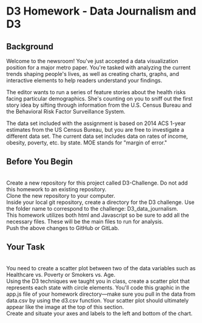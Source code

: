 <h1>D3 Homework - Data Journalism and D3</h1>
<h2>Background</h2>
<p>Welcome to the newsroom! You've just accepted a data visualization position for a major metro paper. You're tasked with analyzing the current trends shaping people's lives, as well as creating charts, graphs, and interactive elements to help readers understand your findings.</p>
<p>The editor wants to run a series of feature stories about the health risks facing particular demographics. She's counting on you to sniff out the first story idea by sifting through information from the U.S. Census Bureau and the Behavioral Risk Factor Surveillance System.</p>
<p>The data set included with the assignment is based on 2014 ACS 1-year estimates from the US Census Bureau, but you are free to investigate a different data set. The current data set includes data on rates of income, obesity, poverty, etc. by state. MOE stands for "margin of error." </p>

<h2>Before You Begin</h2>
<p><br>Create a new repository for this project called D3-Challenge. Do not add this homework to an existing repository.
<br>Clone the new repository to your computer.
<br>Inside your local git repository, create a directory for the D3 challenge. Use the folder name to correspond to the challenge: D3_data_journalism.
<br>This homework utilizes both html and Javascript so be sure to add all the necessary files. These will be the main files to run for analysis.
<br>Push the above changes to GitHub or GitLab.</p>
<h2>Your Task</h2>
<p><br>You need to create a scatter plot between two of the data variables such as Healthcare vs. Poverty or Smokers vs. Age.
<br>Using the D3 techniques we taught you in class, create a scatter plot that represents each state with circle elements. You'll code this graphic in the app.js file of your homework directory—make sure you pull in the data from data.csv by using the d3.csv function. Your scatter plot should ultimately appear like the image at the top of this section.
<br>Create and situate your axes and labels to the left and bottom of the chart.</p>
